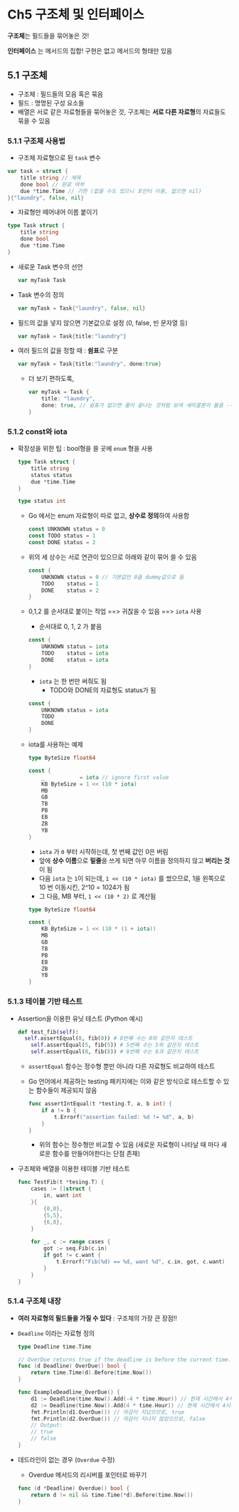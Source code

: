 # Ch5 구조체 및 인터페이스

**구조체**는 필드들을 묶어놓은 것!

**인터페이스** 는 메서드의 집합! 구현은 없고 메서드의 형태만 있음



## 5.1 구조체

- 구조체 : 필드들의 모음 혹은 묶음
- 필드 : 명명된 구성 요소들
- 배열은 서로 같은 자료형들을 묶어놓은 것, 구조체는 **서로 다른 자료형**의 자료들도 묶을 수 있음



### 5.1.1 구조체 사용법

- 구조체 자료형으로 된 `task` 변수

```go
var task = struct {
    title string // 제목
 	done bool // 완료 여부
    due *time.Time // 기한 (없을 수도 있으니 포인터 이용, 없으면 nil)
}{"laundry", false, nil}
```



- 자료형만 떼어내어 이름 붙이기

```go
type Task struct {
    title string
    done bool
    due *time.Time
}
```



- 새로운 Task 변수의 선언

  ```go
  var myTask Task
  ```

- Task 변수의 정의

  ```go
  var myTask = Task{"laundry", false, nil}
  ```

- 필드의 값을 넣지 않으면 기본값으로 설정 (0, false, 빈 문자열 등)

  ```go
  var myTask = Task{title:"laundry"}
  ```

- 여러 필드의 값을 정할 때 : **쉼표**로 구분

  ```go
  var myTask = Task{title:"laundry", done:true}
  ```

  - 더 보기 편하도록,

    ```go
    var myTask = Task {
        title: "laundry",
        done: true, // 쉼표가 없으면 줄이 끝나는 것처럼 보여 세미콜론이 붙음 --> 구문 오류 발생
    }
    ```



### 5.1.2 const와 iota

- 확장성을 위한 팁 : bool형을 쓸 곳에 `enum` 형을 사용

  ```go
  type Task struct {
      title string
      status status
      due *time.Time
  }
  ```

  ```go
  type status int
  ```

  - Go 에서는 enum 자료형이 따로 없고, **상수로 정의**하여 사용함

    ```go
    const UNKNOWN status = 0
    const TODO status = 1
    const DONE status = 2
    ```

  - 위의 세 상수는 서로 연관이 있으므로 아래와 같이 묶어 쓸 수 있음

    ```go
    const {
        UNKNOWN status = 0 // 기본값인 0을 dummy값으로 둠
        TODO 	status = 1
        DONE	status = 2
    }
    ```

    

  - 0,1,2 를 순서대로 붙이는 작업 ==> 귀찮을 수 있음 ==> `iota` 사용

    - 순서대로 0, 1, 2 가 붙음

    ```go
    const {
        UNKNOWN status = iota
        TODO	status = iota
        DONE	status = iota
    }
    ```

    

    - `iota` 는 한 번만 써줘도 됨
      - TODO와 DONE의 자료형도 status가 됨

    ```go
    const {
        UNKNOWN status = iota
        TODO
        DONE
    }
    ```

  - iota를 사용하는 예제

    ```go
    type ByteSize float64
    
    const {
        _			= iota // ignore first value
        KB ByteSize = 1 << (10 * iota)
        MB
        GB
        TB
        PB
    	EB
        ZB
        YB
    }
    ```

    - `iota` 가 `0` 부터 시작하는데, 첫 번째 값인 0은 버림
    - 앞에 **상수 이름**으로 **밑줄**을 쓰게 되면 아무 이름을 정의하지 않고 **버리는 것**이 됨 
    - 다음 `iota` 는 `1`이 되는데, `1 << (10 * iota)` 를 썼으므로, 1을 왼쪽으로 10 번 이동시킨, 2^10 = 1024가 됨
    - 그 다음, MB 부터, `1 << (10 * 2)` 로 계산됨

    ```go
    type ByteSize float64
    
    const {
        KB ByteSize = 1 << (10 * (1 + iota))
        MB
        GB
        TB
        PB
        EB
        ZB
        YB
    }
    ```



### 5.1.3 테이블 기반 테스트

- Assertion을 이용한 유닛 테스트 (Python 예시)

  ```python
  def test_fib(self):
  	self.assertEqual(0, fib(0)) # 0번째 수는 0와 같은지 테스트
      self.assertEqual(5, fib(5)) # 5번째 수는 5와 같은지 테스트
      self.assertEqual(8, fib(8)) # 8번째 수는 8과 같은지 테스트
  ```

  - `assertEqual` 함수는 정수형 뿐만 아니라 다른 자료형도 비교하여 테스트

  - Go 언어에서 제공하는 testing 패키지에는 이와 같은 방식으로 테스트할 수 있는 함수들이 제공되지 않음

    ```go
    func assertIntEqual(t *testing.T, a, b int) {
        if a != b {
            t.Errorf("assertion failed: %d != %d", a, b)
        }
    }
    ```

    - 위의 함수는 정수형만 비교할 수 있음 (새로운 자료형이 나타날 때 마다 새로운 함수를 만들어야한다는 단점 존재)

  

- 구조체와 배열을 이용한 테이블 기반 테스트

  ```go
  func TestFib(t *tesing.T) {
      cases := []struct {
          in, want int
      }{
          {0,0},
          {5,5},
          {6,8},
      }
      
      for _, c := range cases {
          got := seq.Fib(c.in)
          if got != c.want {
              t.Errorf("Fib(%d) == %d, want %d", c.in, got, c.want)
          }
      }
  }
  ```





### 5.1.4 구조체 내장

- **여러 자료형의 필드들을 가질 수 있다** : 구조체의 가장 큰 장점!!



- `Deadline` 이라는 자료형 정의

  ```go
  type Deadline time.Time
  
  // OverDue returns true if the deadline is before the current time.
  func (d Deadline) OverDue() bool {
      return time.Time(d).Before(time.Now())
  }
  
  func ExampleDeadline_OverDue() {
      d1 := Deadline(time.Now().Add(-4 * time.Hour)) // 현재 시간에서 4시간 전 마감인 것을 d1에 담음
      d2 := Deadline(time.Now().Add(4 * time.Hour)) // 현재 시간에서 4시간 후에 마감인 것을 d2에 담음
      fmt.Println(d1.OverDue()) // 마감이 지났으므로, true 
      fmt.Println(d2.OverDue()) // 마감이 지나지 않았으므로, false
      // Output:
      // true
      // false
  }
  ```

- 데드라인이 없는 경우 (`Overdue` 수정)

  - Overdue 메서드의 리시버를 포인터로 바꾸기

  ```go
  func (d *Deadline) Overdue() bool {
      return d != nil && time.Time(*d).Before(time.Now())
  }
  ```

  